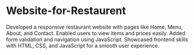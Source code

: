 # Website-for-Restaurent
Developed a responsive restaurant website with pages like Home, Menu, About, and Contact. Enabled users to view items and prices easily. Added form validation and navigation using JavaScript. Showcased frontend skills with HTML, CSS, and JavaScript for a smooth user experience.
